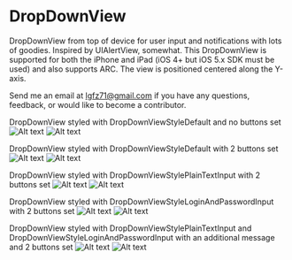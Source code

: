 DropDownView
============

DropDownView from top of device for user input and notifications with lots of goodies. Inspired by UIAlertView, somewhat.
This DropDownView is supported for both the iPhone and iPad (iOS 4+ but iOS 5.x SDK must be used) and also supports ARC. 
The view is positioned centered along the Y-axis.

Send me an email at lgfz71@gmail.com if you have any questions, feedback, or would like to become a contributor.

DropDownView styled with DropDownViewStyleDefault and no buttons set
![Alt text](https://raw.github.com/gfranks/ios_DropDownView/master/Screenshots/DropDownViewScreenStyleDefaultNoButtonsHalf.png)
![Alt text](https://raw.github.com/gfranks/ios_DropDownView/master/Screenshots/DropDownViewScreenStyleDefaultNoButtonsFull.png)

DropDownView styled with DropDownViewStyleDefault with 2 buttons set
![Alt text](https://raw.github.com/gfranks/ios_DropDownView/master/Screenshots/DropDownViewScreenStyleDefaultHalf.png)
![Alt text](https://raw.github.com/gfranks/ios_DropDownView/master/Screenshots/DropDownViewScreenStyleDefaultFull.png)

DropDownView styled with DropDownViewStylePlainTextInput with 2 buttons set
![Alt text](https://raw.github.com/gfranks/ios_DropDownView/master/Screenshots/DropDownViewScreenStyleInputHalf.png)
![Alt text](https://raw.github.com/gfranks/ios_DropDownView/master/Screenshots/DropDownViewScreenStyleInputFull.png)

DropDownView styled with DropDownViewStyleLoginAndPasswordInput with 2 buttons set
![Alt text](https://raw.github.com/gfranks/ios_DropDownView/master/Screenshots/DropDownViewScreenStyleLoginPassInputHalf.png)
![Alt text](https://raw.github.com/gfranks/ios_DropDownView/master/Screenshots/DropDownViewScreenStyleLoginPassInputFull.png)

DropDownView styled with DropDownViewStylePlainTextInput and DropDownViewStyleLoginAndPasswordInput with an additional message 
and 2 buttons set
![Alt text](https://raw.github.com/gfranks/ios_DropDownView/master/Screenshots/DropDownViewScreenStyleDefaultWithMessageFull.png)
![Alt text](https://raw.github.com/gfranks/ios_DropDownView/master/Screenshots/DropDownViewScreenStyleLoginPassInputWithMessageFull.png)
